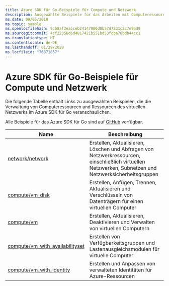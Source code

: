 ```yaml
---
title: Azure SDK für Go-Beispiele für Compute und Netzwerk
description: Ausgewählte Beispiele für das Arbeiten mit Computeressourcen wie virtuellen Computern und virtuellen Netzwerken aus dem Azure SDK für Go
ms.date: 09/05/2018
ms.topic: sample
ms.openlocfilehash: 9cb8af3ea5ceb24147006d8b57d7231c2c7e9ad9
ms.sourcegitcommit: 4cf22356d6d4817421b551bd53fcba76bdb44cc1
ms.translationtype: HT
ms.contentlocale: de-DE
ms.lasthandoff: 01/29/2020
ms.locfileid: "76871857"
---
```

# <a name="azure-sdk-for-go-samples-for-compute-and-networking"></a>Azure SDK für Go-Beispiele für Compute und Netzwerk

Die folgende Tabelle enthält Links zu ausgewählten Beispielen, die die Verwaltung von Computeressourcen und Ressourcen des virtuellen Netzwerks im Azure SDK für Go veranschaulichen.

Alle Beispiele für das Azure SDK für Go sind auf [GitHub](https://github.com/Azure-Samples/azure-sdk-for-go-samples) verfügbar.

| Name | Beschreibung |
|------|-------------|
| [network/network](https://github.com/Azure-Samples/azure-sdk-for-go-samples/blob/master/network/network.go) | Erstellen, Aktualisieren, Löschen und Abfragen von Netzwerkressourcen, einschließlich virtuellen Netzwerken, Subnetzen und Netzwerksicherheitsgruppen |
| [compute/vm_disk](https://github.com/Azure-Samples/azure-sdk-for-go-samples/blob/master/compute/vm_disk.go) | Erstellen, Anfügen, Trennen, Aktualisieren und Verschlüsseln von Datenträgern für einen virtuellen Computer |
| [compute/vm](https://github.com/Azure-Samples/azure-sdk-for-go-samples/blob/master/compute/vm.go) | Erstellen, Aktualisieren, Deaktivieren und Verwalten von virtuellen Computern |
| [compute/vm_with_availabilityset](https://github.com/Azure-Samples/azure-sdk-for-go-samples/blob/master/compute/vm_with_availabilityset.go) | Erstellen von Verfügbarkeitsgruppen und Lastenausgleichsmodulen für virtuelle Computer |
| [compute/vm_with_identity](https://github.com/Azure-Samples/azure-sdk-for-go-samples/blob/master/compute/vm_with_identity.go) | Erstellen und Anpassen von verwalteten Identitäten für Azure-Ressourcen | 
